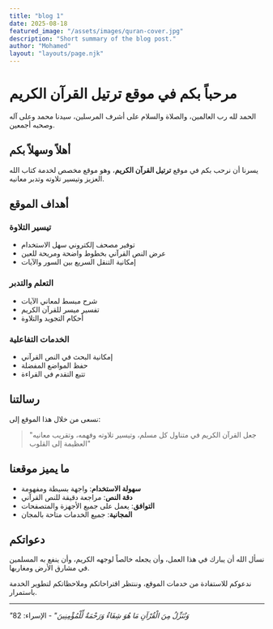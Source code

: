 ```yaml
---
title: "blog 1"
date: 2025-08-18
featured_image: "/assets/images/quran-cover.jpg"
description: "Short summary of the blog post."
author: "Mohamed"
layout: "layouts/page.njk"
---
```


# مرحباً بكم في موقع ترتيل القرآن الكريم

الحمد لله رب العالمين، والصلاة والسلام على أشرف المرسلين، سيدنا محمد وعلى آله وصحبه أجمعين.

## أهلاً وسهلاً بكم

يسرنا أن نرحب بكم في موقع **ترتيل القرآن الكريم**، وهو موقع مخصص لخدمة كتاب الله العزيز وتيسير تلاوته وتدبر معانيه.

## أهداف الموقع

### تيسير التلاوة
- توفير مصحف إلكتروني سهل الاستخدام
- عرض النص القرآني بخطوط واضحة ومريحة للعين
- إمكانية التنقل السريع بين السور والآيات

### التعلم والتدبر
- شرح مبسط لمعاني الآيات
- تفسير ميسر للقرآن الكريم
- أحكام التجويد والتلاوة

### الخدمات التفاعلية
- إمكانية البحث في النص القرآني
- حفظ المواضع المفضلة
- تتبع التقدم في القراءة

## رسالتنا

نسعى من خلال هذا الموقع إلى:

> "جعل القرآن الكريم في متناول كل مسلم، وتيسير تلاوته وفهمه، وتقريب معانيه العظيمة إلى القلوب"

## ما يميز موقعنا

- **سهولة الاستخدام**: واجهة بسيطة ومفهومة
- **دقة النص**: مراجعة دقيقة للنص القرآني
- **التوافق**: يعمل على جميع الأجهزة والمتصفحات
- **المجانية**: جميع الخدمات متاحة بالمجان

## دعواتكم

نسأل الله أن يبارك في هذا العمل، وأن يجعله خالصاً لوجهه الكريم، وأن ينفع به المسلمين في مشارق الأرض ومغاربها.

ندعوكم للاستفادة من خدمات الموقع، وننتظر اقتراحاتكم وملاحظاتكم لتطوير الخدمة باستمرار.

---

*"وَنُنَزِّلُ مِنَ الْقُرْآنِ مَا هُوَ شِفَاءٌ وَرَحْمَةٌ لِّلْمُؤْمِنِينَ"* - الإسراء: 82
